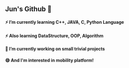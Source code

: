 ## Jun's Github 👋

#### :zap: I’m currently learning C++, JAVA, C, Python Language
#### :zap: Also learning DataStructure, OOP, Algorithm
#### 🔭 I’m currently working on small trivial projects
#### 😄 And I'm interested in mobility platform!

<!--
**limjunhyuk97/limjunhyuk97** is a ✨ _special_ ✨ repository because its `README.md` (this file) appears on your GitHub profile.

Here are some ideas to get you started:

- 🔭 I’m currently working on ...
- 🌱 I’m currently learning ...
- 👯 I’m looking to collaborate on ...
- 🤔 I’m looking for help with ...
- 💬 Ask me about ...
- 📫 How to reach me: ...
- 😄 Pronouns: ...
- ⚡ Fun fact: ...
-->

